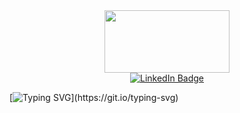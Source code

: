 <div id="header" align="center">
  <img src="https://media.giphy.com/media/1C8bHHJturSx2/giphy.gif" width="200" height="100"/>
</div>

<div id="badges" align="center">
  <a href="https://www.linkedin.com/in/brandon-evans-563116164/">
    <img src="https://img.shields.io/badge/LinkedIn-blue?style=for-the-badge&logo=linkedin&logoColor=white" alt="LinkedIn Badge"/>
  </a>
</div>

<div id="profile-counter" align="center">
  <img src="https://komarev.com/ghpvc/?username=BevansMath&style=flat-square&color=blue" alt=""/>
</div>

[![Typing SVG](https://readme-typing-svg.herokuapp.com?font=Roboto+Condensed&duration=4979&color=F7135B&center=true&vCenter=true&lines=Hello%2C+friend.+Welcome+to+my+Github.)](https://git.io/typing-svg)
